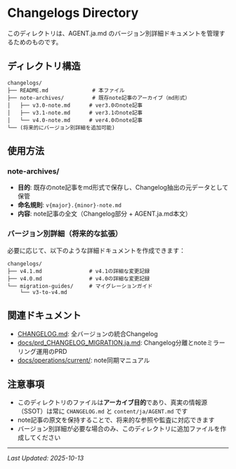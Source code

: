 # Changelogs Directory

このディレクトリは、AGENT.ja.md のバージョン別詳細ドキュメントを管理するためのものです。

## ディレクトリ構造

```
changelogs/
├── README.md              # 本ファイル
├── note-archives/         # 既存note記事のアーカイブ（md形式）
│   ├── v3.0-note.md      # ver3.0のnote記事
│   ├── v3.1-note.md      # ver3.1のnote記事
│   └── v4.0-note.md      # ver4.0のnote記事
└── (将来的にバージョン別詳細を追加可能)
```

## 使用方法

### note-archives/
- **目的**: 既存のnote記事をmd形式で保存し、Changelog抽出の元データとして保管
- **命名規則**: `v{major}.{minor}-note.md`
- **内容**: note記事の全文（Changelog部分 + AGENT.ja.md本文）

### バージョン別詳細（将来的な拡張）
必要に応じて、以下のような詳細ドキュメントを作成できます：

```
changelogs/
├── v4.1.md               # v4.1の詳細な変更記録
├── v4.0.md               # v4.0の詳細な変更記録
└── migration-guides/     # マイグレーションガイド
    └── v3-to-v4.md
```

## 関連ドキュメント

- [CHANGELOG.md](../CHANGELOG.md): 全バージョンの統合Changelog
- [docs/prd_CHANGELOG_MIGRATION.ja.md](../docs/prd_CHANGELOG_MIGRATION.ja.md): Changelog分離とnoteミラーリング運用のPRD
- [docs/operations/current/](../docs/operations/current/): note同期マニュアル

## 注意事項

- このディレクトリのファイルは**アーカイブ目的**であり、真実の情報源（SSOT）は常に `CHANGELOG.md` と `content/ja/AGENT.md` です
- note記事の原文を保持することで、将来的な参照や監査に対応できます
- バージョン別詳細が必要な場合のみ、このディレクトリに追加ファイルを作成してください

---

_Last Updated: 2025-10-13_
